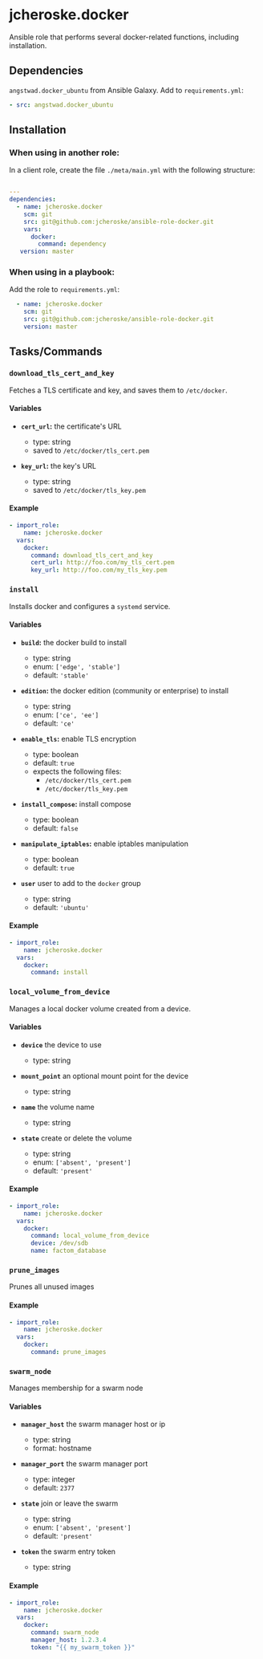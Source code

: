 # jcheroske.docker

Ansible role that performs several docker-related functions, 
including installation.

## Dependencies

`angstwad.docker_ubuntu` from Ansible Galaxy. Add to `requirements.yml`:

```yaml
- src: angstwad.docker_ubuntu
```

## Installation

### When using in another role:

In a client role, create the file `./meta/main.yml` with the 
following structure:

```yaml

---
dependencies:
  - name: jcheroske.docker
    scm: git
    src: git@github.com:jcheroske/ansible-role-docker.git
    vars:
      docker:
        command: dependency
   version: master
```

### When using in a playbook:

Add the role to `requirements.yml`:

```yaml
  - name: jcheroske.docker
    scm: git
    src: git@github.com:jcheroske/ansible-role-docker.git
    version: master
```

## Tasks/Commands

### `download_tls_cert_and_key`

Fetches a TLS certificate and key, and saves them to `/etc/docker`.

#### Variables

* __`cert_url`:__ the certificate's URL
    * type: string
    * saved to `/etc/docker/tls_cert.pem`
  
* __`key_url`:__ the key's URL
    * type: string
    * saved to `/etc/docker/tls_key.pem`

#### Example

```yaml
- import_role:
    name: jcheroske.docker
  vars:
    docker:
      command: download_tls_cert_and_key
      cert_url: http://foo.com/my_tls_cert.pem
      key_url: http://foo.com/my_tls_key.pem
```
  
### `install`

Installs docker and configures a `systemd` service.

#### Variables

* __`build`:__ the docker build to install
    * type: string
    * enum: `['edge', 'stable']`
    * default: `'stable'`
  
* __`edition`:__ the docker edition (community or enterprise)
to install
    * type: string
    * enum: `['ce', 'ee']`
    * default: `'ce'`

* __`enable_tls`:__ enable TLS encryption
    * type: boolean
    * default: `true`
    * expects the following files:
        * `/etc/docker/tls_cert.pem`
        * `/etc/docker/tls_key.pem`
  
* __`install_compose`:__ install compose
    * type: boolean
    * default: `false`
  
* __`manipulate_iptables`:__ enable iptables manipulation
    * type: boolean
    * default: `true`

* __`user`__ user to add to the `docker` group
    * type: string
    * default: `'ubuntu'`

#### Example
    
```yaml
- import_role:
    name: jcheroske.docker
  vars:
    docker:
      command: install
```

### `local_volume_from_device`

Manages a local docker volume created from a device.

#### Variables

* __`device`__ the device to use
    * type: string

* __`mount_point`__ an optional mount point for the device
    * type: string
    
* __`name`__ the volume name
    * type: string

* __`state`__ create or delete the volume
    * type: string
    * enum: `['absent', 'present']`
    * default: `'present'`

#### Example

```yaml
- import_role:
    name: jcheroske.docker
  vars:
    docker:
      command: local_volume_from_device
      device: /dev/sdb
      name: factom_database
```

### `prune_images`

Prunes all unused images

#### Example

```yaml
- import_role:
    name: jcheroske.docker
  vars:
    docker:
      command: prune_images
```

### `swarm_node`

Manages membership for a swarm node

#### Variables

* __`manager_host`__ the swarm manager host or ip
    * type: string
    * format: hostname

* __`manager_port`__ the swarm manager port
    * type: integer
    * default: `2377`

* __`state`__ join or leave the swarm
    * type: string
    * enum: `['absent', 'present']`
    * default: `'present'`

* __`token`__ the swarm entry token
    * type: string

#### Example

```yaml
- import_role:
    name: jcheroske.docker
  vars:
    docker:
      command: swarm_node
      manager_host: 1.2.3.4
      token: "{{ my_swarm_token }}"
```
